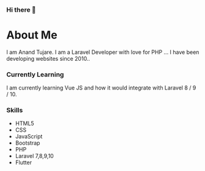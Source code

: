 ### Hi there 👋

# About Me
I am Anand Tujare. I am a Laravel Developer with love for PHP ... I have been developing websites since 2010..

### Currently Learning
I am currently learning Vue JS and how it would integrate with Laravel 8 / 9 / 10.

### Skills
- HTML5
- CSS
- JavaScript
- Bootstrap
- PHP
- Laravel 7,8,9,10
- Flutter
